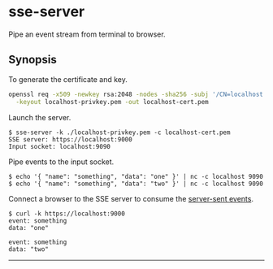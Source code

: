 # sse-server

Pipe an event stream from terminal to browser.

## Synopsis

To generate the certificate and key.

```bash
openssl req -x509 -newkey rsa:2048 -nodes -sha256 -subj '/CN=localhost' \
  -keyout localhost-privkey.pem -out localhost-cert.pem
```

Launch the server.

```
$ sse-server -k ./localhost-privkey.pem -c localhost-cert.pem
SSE server: https://localhost:9000 
Input socket: localhost:9090
```

Pipe events to the input socket.

```
$ echo '{ "name": "something", "data": "one" }' | nc -c localhost 9090
$ echo '{ "name": "something", "data": "two" }' | nc -c localhost 9090
```

Connect a browser to the SSE server to consume the [server-sent events](https://developer.mozilla.org/en-US/docs/Web/API/Server-sent_events/Using_server-sent_events).

```
$ curl -k https://localhost:9000
event: something
data: "one"

event: something
data: "two"
```

* * *
